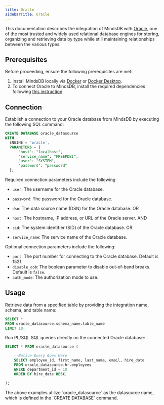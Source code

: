 ```yaml
---
title: Oracle
sidebarTitle: Oracle
---
```


This documentation describes the integration of MindsDB with [Oracle](https://www.techopedia.com/definition/8711/oracle-database), one of the most trusted and widely used relational database engines for storing, organizing and retrieving data by type while still maintaining relationships between the various types.

## Prerequisites

Before proceeding, ensure the following prerequisites are met:

1. Install MindsDB locally via [Docker](/setup/self-hosted/docker) or [Docker Desktop](/setup/self-hosted/docker-desktop).
2. To connect Oracle to MindsDB, install the required dependencies following [this instruction](/setup/self-hosted/docker#install-dependencies).

## Connection

Establish a connection to your Oracle database from MindsDB by executing the following SQL command:

```sql
CREATE DATABASE oracle_datasource
WITH
  ENGINE = 'oracle',
  PARAMETERS = {
      "host": "localhost",
      "service_name": "FREEPDB1",
      "user": "SYSTEM",
      "password": "password"
  };
```

Required connection parameters include the following:

* `user`: The username for the Oracle database.
* `password`: The password for the Oracle database.

* `dsn`: The data source name (DSN) for the Oracle database.
OR
* `host`: The hostname, IP address, or URL of the Oracle server.
AND
* `sid`: The system identifier (SID) of the Oracle database.
OR
* `service_name`: The service name of the Oracle database.

Optional connection parameters include the following:

* `port`: The port number for connecting to the Oracle database. Default is 1521.
* `disable_oob`: The boolean parameter to disable out-of-band breaks. Default is `false`.
* `auth_mode`: The authorization mode to use.

## Usage

Retrieve data from a specified table by providing the integration name, schema, and table name:

```sql
SELECT *
FROM oracle_datasource.schema_name.table_name
LIMIT 10;
```

Run PL/SQL SQL queries directly on the connected Oracle database:

```sql
SELECT * FROM oracle_datasource (

    --Native Query Goes Here
    SELECT employee_id, first_name, last_name, email, hire_date
    FROM oracle_datasource.hr.employees
    WHERE department_id = 10
    ORDER BY hire_date DESC;

);
```

<Note>
The above examples utilize `oracle_datasource` as the datasource name, which is defined in the `CREATE DATABASE` command.
</Note>
